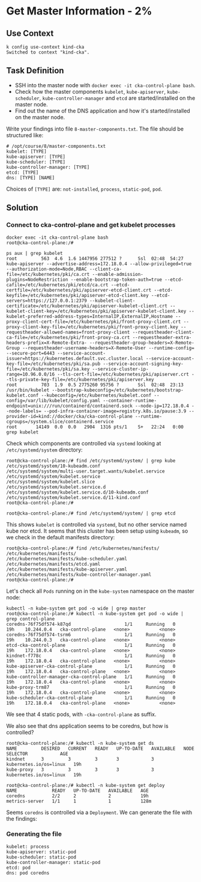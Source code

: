 # Get Master Information - 2%

## Use Context

```shell
k config use-context kind-cka
Switched to context "kind-cka".
```

## Task Definition

- SSH into the master node with `docker exec -it cka-control-plane bash`.
- Check how the master components `kubelet`, `kube-apiserver`, `kube-scheduler`, `kube-controller-manager` and `etcd` are started/installed on the master node.
- Find out the name of the DNS application and how it's started/installed on the master node.

Write your findings into file `8-master-components.txt`. The file should be structured like:

```shell
# /opt/course/8/master-components.txt
kubelet: [TYPE]
kube-apiserver: [TYPE]
kube-scheduler: [TYPE]
kube-controller-manager: [TYPE]
etcd: [TYPE]
dns: [TYPE] [NAME]
```

Choices of `[TYPE]` are: `not-installed`, `process`, `static-pod`, `pod`.

## Solution

### Connect to cka-control-plane and get kubelet processes

```shell
docker exec -it cka-control-plane bash
root@cka-control-plane:/# 
```

```shell
ps aux | grep kubelet
root         563  4.6  1.6 1447956 277512 ?      Ssl  02:48  54:27 kube-apiserver --advertise-address=172.18.0.4 --allow-privileged=true --authorization-mode=Node,RBAC --client-ca-file=/etc/kubernetes/pki/ca.crt --enable-admission-plugins=NodeRestriction --enable-bootstrap-token-auth=true --etcd-cafile=/etc/kubernetes/pki/etcd/ca.crt --etcd-certfile=/etc/kubernetes/pki/apiserver-etcd-client.crt --etcd-keyfile=/etc/kubernetes/pki/apiserver-etcd-client.key --etcd-servers=https://127.0.0.1:2379 --kubelet-client-certificate=/etc/kubernetes/pki/apiserver-kubelet-client.crt --kubelet-client-key=/etc/kubernetes/pki/apiserver-kubelet-client.key --kubelet-preferred-address-types=InternalIP,ExternalIP,Hostname --proxy-client-cert-file=/etc/kubernetes/pki/front-proxy-client.crt --proxy-client-key-file=/etc/kubernetes/pki/front-proxy-client.key --requestheader-allowed-names=front-proxy-client --requestheader-client-ca-file=/etc/kubernetes/pki/front-proxy-ca.crt --requestheader-extra-headers-prefix=X-Remote-Extra- --requestheader-group-headers=X-Remote-Group --requestheader-username-headers=X-Remote-User --runtime-config= --secure-port=6443 --service-account-issuer=https://kubernetes.default.svc.cluster.local --service-account-key-file=/etc/kubernetes/pki/sa.pub --service-account-signing-key-file=/etc/kubernetes/pki/sa.key --service-cluster-ip-range=10.96.0.0/16 --tls-cert-file=/etc/kubernetes/pki/apiserver.crt --tls-private-key-file=/etc/kubernetes/pki/apiserver.key
root         703  1.9  0.5 2775260 95756 ?       Ssl  02:48  23:13 /usr/bin/kubelet --bootstrap-kubeconfig=/etc/kubernetes/bootstrap-kubelet.conf --kubeconfig=/etc/kubernetes/kubelet.conf --config=/var/lib/kubelet/config.yaml --container-runtime-endpoint=unix:///run/containerd/containerd.sock --node-ip=172.18.0.4 --node-labels= --pod-infra-container-image=registry.k8s.io/pause:3.9 --provider-id=kind://docker/cka/cka-control-plane --runtime-cgroups=/system.slice/containerd.service
root       14149  0.0  0.0   2904  1316 pts/1    S+   22:24   0:00 grep kubelet
```

Check which components are controlled via `systemd` looking at `/etc/systemd/system` directory:

```shell
root@cka-control-plane:/# find /etc/systemd/system/ | grep kube
/etc/systemd/system/10-kubeadm.conf
/etc/systemd/system/multi-user.target.wants/kubelet.service
/etc/systemd/system/kubelet.service
/etc/systemd/system/kubelet.slice
/etc/systemd/system/kubelet.service.d
/etc/systemd/system/kubelet.service.d/10-kubeadm.conf
/etc/systemd/system/kubelet.service.d/11-kind.conf
root@cka-control-plane:/#
```

```shell
root@cka-control-plane:/# find /etc/systemd/system/ | grep etcd
```

This shows `kubelet` is controlled via `systemd`, but no other service named kube nor etcd. It seems that this cluster has been setup using `kubeadm`, so we check in the default manifests directory:

```shell
root@cka-control-plane:/# find /etc/kubernetes/manifests/
/etc/kubernetes/manifests/
/etc/kubernetes/manifests/kube-scheduler.yaml
/etc/kubernetes/manifests/etcd.yaml
/etc/kubernetes/manifests/kube-apiserver.yaml
/etc/kubernetes/manifests/kube-controller-manager.yaml
root@cka-control-plane:/#
```

Let's check all `Pods` running on in the `kube-system` namespace on the master node:

```shell
kubectl -n kube-system get pod -o wide | grep master
root@cka-control-plane:/# kubectl -n kube-system get pod -o wide | grep control-plane
coredns-76f75df574-k87qd                    1/1     Running   0          19h    10.244.0.4   cka-control-plane   <none>           <none>
coredns-76f75df574-tsrm6                    1/1     Running   0          19h    10.244.0.3   cka-control-plane   <none>           <none>
etcd-cka-control-plane                      1/1     Running   0          19h    172.18.0.4   cka-control-plane   <none>           <none>
kindnet-f778c                               1/1     Running   0          19h    172.18.0.4   cka-control-plane   <none>           <none>
kube-apiserver-cka-control-plane            1/1     Running   0          19h    172.18.0.4   cka-control-plane   <none>           <none>
kube-controller-manager-cka-control-plane   1/1     Running   0          19h    172.18.0.4   cka-control-plane   <none>           <none>
kube-proxy-trm87                            1/1     Running   0          19h    172.18.0.4   cka-control-plane   <none>           <none>
kube-scheduler-cka-control-plane            1/1     Running   0          19h    172.18.0.4   cka-control-plane   <none>           <none>
```

We see that 4 static pods, with `-cka-control-plane` as suffix.

We also see that dns application seems to be coredns, but how is controlled?

```shell
root@cka-control-plane:/# kubectl -n kube-system get ds
NAME         DESIRED   CURRENT   READY   UP-TO-DATE   AVAILABLE   NODE SELECTOR            AGE
kindnet      3         3         3       3            3           kubernetes.io/os=linux   19h
kube-proxy   3         3         3       3            3           kubernetes.io/os=linux   19h
```

```shell
root@cka-control-plane:/# kubectl -n kube-system get deploy
NAME             READY   UP-TO-DATE   AVAILABLE   AGE
coredns          2/2     2            2           19h
metrics-server   1/1     1            1           128m
```

Seems `coredns` is controlled via a `Deployment`. We can generate the file with the findings:

### Generating the file

```shell
kubelet: process
kube-apiserver: static-pod
kube-scheduler: static-pod
kube-controller-manager: static-pod
etcd: pod
dns: pod coredns
```
